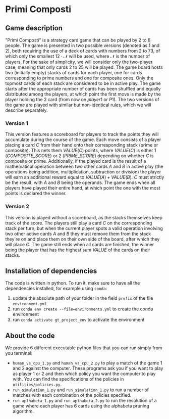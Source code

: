 # Primi Composti

## Game description
"Primi Composti" is a strategy card game that can be played by 2 to 6 people.
The game is presented in two possible versions (denoted as 1 and 2), both requiring the use of a deck of cards with numbers from 2 to 73, of which only the smallest $12\cdot \mathcal{N}$ will be used, where $\mathcal{N}$ is the number of players.
For the sake of simplicity, we will consider only the two-player case, meaning that only cards 2 to 25 will be played.
The game board hosts two (initially empty) stacks of cards for each player, one for cards corresponding to prime numbers and one for composite ones. Only the topmost cards of each stack are considered to be in active play.
The game starts after the appropriate number of cards has been shuffled and equally distributed among the players, at which point the first move is made by the player holding the $2$ card (from now on $player 1$ or $P1$).
The two versions of the game are played with similar but non-identical rules, which we will describe separately.
### Version 1
This version features a scoreboard for players to track the points they will accumulate during the course of the game.
Each move consists of a player placing a card $C$ from their hand onto their corresponding stack (prime or composite). This nets them $VALUE(C)$ points, where $VALUE(C)$ is either $1$ ($COMPOSITE\_SCORE$) or $2$ ($PRIME\_SCORE$) depending on whether $C$ is composite or prime. Additionally, if the played card is the result of a mathematical operation between two other cards $A$ and $B$ in active play (the operations being addition, multiplication, subtraction or division) the player will earn an additional reward equal to $VALUE(A) + VALUE(B)$. $C$ must strictly be the result, with $A$ and $B$ being the operands. The game ends when all players have played their entire hand, at which point the one with the most points is declared the winner.
### Version 2
This version is played without a scoreboard, as the stacks themselves keep track of the score. The players still play a card $C$ on the corresponding stack per turn, but when the current player spots a valid operation involving two other active cards $A$ and $B$ they must remove them from the stack they're on and place them on their own side of the board, after which they will place $C$. The game still ends when all cards are finished, the winner being the player that has the highest sum $VALUE$ of the cards on their stacks.

## Installation of dependencies
The code is written in python. To run it, make sure to have all the dependencies installed, for example using `conda`:

1. update the absolute path of your folder in the field `prefix` of the file `environment.yml`
2. run `conda env create --file=environments.yml` to create the conda environment
3. run `conda activate gt_project_env` to activate the environment

## About the code
We provide 6 different executable python files that you can run simply from you terminal:
* `human_vs_cpu_1.py` and `human_vs_cpu_2.py` to play a match of the game 1 and 2 against the computer. These programs ask you if you want to play as player 1 or 2 and then which policy you want the computer to play with. You can find the specifications of the policies in `utilities/policies.py`.
* `run_simulation_1.py` and `run_simulation_1.py` to run a number of matches with each combination of the policies specified.
* `run_aplhabeta_1.py` and `run_aplhabeta_2.py` to run the resolution of a game where each player has 6 cards using the alphabeta pruning algorithm.
